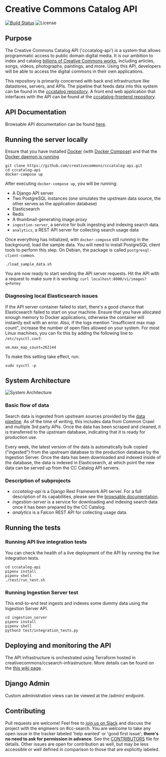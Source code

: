 # Creative Commons Catalog API
[![Build Status](https://travis-ci.org/creativecommons/cccatalog-api.svg?branch=master)](https://travis-ci.org/creativecommons/cccatalog-api)
![License](https://img.shields.io/github/license/creativecommons/cccatalog-api.svg?style=flat)
## Purpose

The Creative Commons Catalog API ('cccatalog-api') is a system that allows programmatic access to public domain digital media. It is our ambition to index and catalog [billions of Creative Commons works](https://stateof.creativecommons.org/), including articles, songs, videos, photographs, paintings, and more. Using this API, developers will be able to access the digital commons in their own applications.

This repository is primarily concerned with back end infrastructure like datastores, servers, and APIs. The pipeline that feeds data into this system can be found in the [cccatalog repository](https://github.com/creativecommons/cccatalog). A front end web application that interfaces with the API can be found at the [cccatalog-frontend repository](https://github.com/creativecommons/cccatalog-frontend).

## API Documentation

Browsable API documentation can be found [here](https://api.creativecommons.engineering).

## Running the server locally

Ensure that you have installed [Docker](https://docs.docker.com/install/) (with [Docker Compose](https://docs.docker.com/compose/install/)) and that the [Docker daemon is running](https://docs.docker.com/config/daemon/).
```
git clone https://github.com/creativecommons/cccatalog-api.git
cd cccatalog-api
docker-compose up
```

After executing `docker-compose up`, you will be running:
* A Django API server
* Two PostgreSQL instances (one simulates the upstream data source, the other serves as the application database)
* Elasticsearch
* Redis
* A thumbnail-generating image proxy
* `ingestion-server`, a service for bulk ingesting and indexing search data.
* `analytics`, a REST API server for collecting search usage data

Once everything has initialized, with `docker-compose` still running in the background, load the sample data. You will need to install PostgreSQL client tools to perform this step. On Debian, the package is called `postgresql-client-common`.

```
./load_sample_data.sh
```

You are now ready to start sending the API server requests. Hit the API with a request to make sure it is working:
`curl localhost:8000/v1/images?q=honey`

### Diagnosing local Elasticsearch issues
If the API server container failed to start, there's a good chance that Elasticsearch failed to start on your machine. Ensure that you have allocated enough memory to Docker applications, otherwise the container will instantly exit with an error. Also, if the logs mention "insufficient max map count", increase the number of open files allowed on your system. For most Linux machines, you can fix this by adding the following line to `/etc/sysctl.conf`:
```
vm.max_map_count=262144
```
To make this setting take effect, run:
```
sudo sysctl -p
```

## System Architecture
![System Architecture](https://raw.githubusercontent.com/creativecommons/cccatalog-api/master/system_architecture.png)

### Basic flow of data
Search data is ingested from upstream sources provided by the [data pipeline](https://github.com/creativecommons/cccatalog). As of the time of writing, this includes data from Common Crawl and multiple 3rd party APIs. Once the data has been scraped and cleaned, it is transferred to the upstream database, indicating that it is ready for production use.

Every week, the latest version of the data is automatically bulk copied ("ingested") from the upstream database to the production database by the Ingestion Server. Once the data has been downloaded and indexed inside of the database, the data is indexed in Elasticsearch, at which point the new data can be served up from the CC Catalog API servers.

### Description of subprojects
- *cccatalog-api* is a Django Rest Framework API server. For a full description of its capabilities, please see the [browsable documentation](https://api.creativecommons.engineering).
- *ingestion-server* is a service for downloading and indexing search data once it has been prepared by the CC Catalog.
- *analytics* is a Falcon REST API for collecting usage data.

## Running the tests

### Running API live integration tests
You can check the health of a live deployment of the API by running the live integration tests.
```
cd cccatalog-api
pipenv install
pipenv shell
./test/run_test.sh
```

### Running Ingestion Server test
This end-to-end test ingests and indexes some dummy data using the Ingestion Server API.

```
cd ingestion_server
pipenv install
pipenv shell
python3 test/integration_tests.py
```

## Deploying and monitoring the API
The API infrastructure is orchestrated using Terraform hosted in creativecommons/ccsearch-infrastructure. More details can be found on the [this wiki page](https://wikijs.creativecommons.org/tech/cc-search/operations).

## Django Admin

Custom administration views can be viewed at the /admin/ endpoint.

## Contributing
Pull requests are welcome! Feel free to [join us on Slack](https://slack-signup.creativecommons.org/) and discuss the project with the engineers on #cc-search. You are welcome to take any open issue in the tracker labeled 'help wanted' or 'good first issue'; **there's no need to ask for permission in advance**. See the [CONTRIBUTORS](https://github.com/creativecommons/cccatalog-api/blob/master/CONTRIBUTING.md) file for details. Other issues are open for contribution as well, but may be less accessible or well defined in comparison to those that are explicitly labeled.
